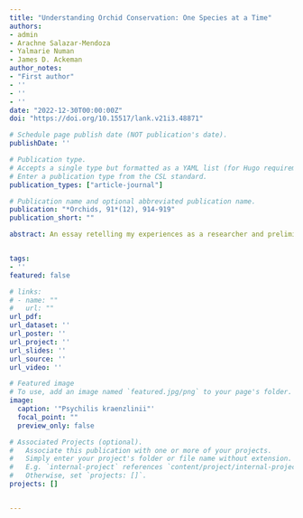 ```yaml
---
title: "Understanding Orchid Conservation: One Species at a Time"
authors:
- admin
- Arachne Salazar-Mendoza
- Yalmarie Numan
- James D. Ackeman
author_notes:
- "First author"
- ''
- ''
- ''
date: "2022-12-30T00:00:00Z"
doi: "https://doi.org/10.15517/lank.v21i3.48871"

# Schedule page publish date (NOT publication's date).
publishDate: ''

# Publication type.
# Accepts a single type but formatted as a YAML list (for Hugo requirements).
# Enter a publication type from the CSL standard.
publication_types: ["article-journal"]

# Publication name and optional abbreviated publication name.
publication: "*Orchids, 91*(12), 914-919"
publication_short: ""

abstract: An essay retelling my experiences as a researcher and preliminary results of my Master's Thesis. A reflection on Orchid Conservation and Research.


tags:
- ''
featured: false

# links:
# - name: ""
#   url: ""
url_pdf: 
url_dataset: ''
url_poster: ''
url_project: ''
url_slides: ''
url_source: ''
url_video: ''

# Featured image
# To use, add an image named `featured.jpg/png` to your page's folder. 
image:
  caption: '"Psychilis kraenzlinii"'
  focal_point: ""
  preview_only: false

# Associated Projects (optional).
#   Associate this publication with one or more of your projects.
#   Simply enter your project's folder or file name without extension.
#   E.g. `internal-project` references `content/project/internal-project/index.md`.
#   Otherwise, set `projects: []`.
projects: []


---
```







